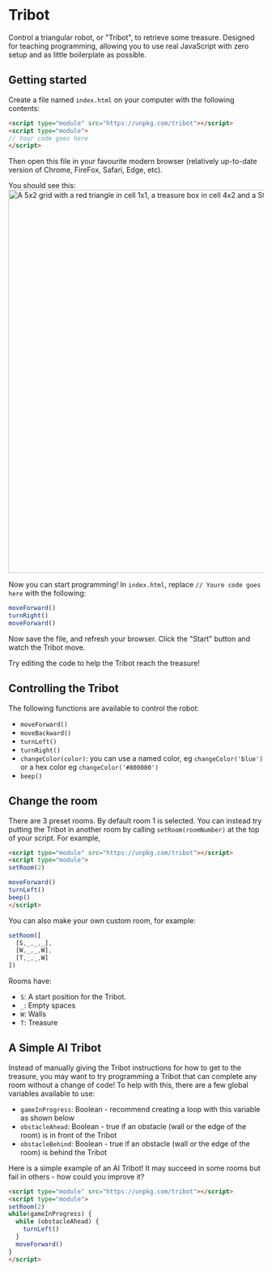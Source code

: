 # Tribot
Control a triangular robot, or "Tribot", to retrieve some treasure.
Designed for teaching programming, allowing you to use real JavaScript with zero setup and as little boilerplate as possible.

## Getting started
Create a file named `index.html` on your computer with the following contents:
```html
<script type="module" src="https://unpkg.com/tribot"></script>
<script type="module">
// Your code goes here
</script>
```
Then open this file in your favourite modern browser (relatively up-to-date version of Chrome, FireFox, Safari, Edge, etc).

You should see this:
<img width="756" alt="A 5x2 grid with a red triangle in cell 1x1, a treasure box in cell 4x2 and a Start button in the centre" src="https://user-images.githubusercontent.com/20923693/162576927-45d5089a-4a5e-4a45-8ee4-d630cc52fea6.png">

Now you can start programming! In `index.html`, replace `// Youre code goes here` with the following:
```js
moveForward()
turnRight()
moveForward()
```
Now save the file, and refresh your browser. Click the "Start" button and watch the Tribot move.

Try editing the code to help the Tribot reach the treasure!

## Controlling the Tribot
The following functions are available to control the robot:
- `moveForward()`
- `moveBackward()`
- `turnLeft()`
- `turnRight()`
- `changeColor(color)`: you can use a named color, eg `changeColor('blue')` or a hex color eg `changeColor('#800080')`
- `beep()`

## Change the room
There are 3 preset rooms. By default room 1 is selected. You can instead try putting the Tribot in another room by calling `setRoom(roomNumber)` at the top of your script.
For example,
```html
<script type="module" src="https://unpkg.com/tribot"></script>
<script type="module">
setRoom(2)

moveForward()
turnLeft()
beep()
</script>
```

You can also make your own custom room, for example:
```js
setRoom([
  [S,_,_,_],
  [W,_,_,W],
  [T,_,_,W]
])
```
Rooms have:
- `S`: A start position for the Tribot.
- `_`: Empty spaces
- `W`: Walls
- `T`: Treasure

## A Simple AI Tribot
Instead of manually giving the Tribot instructions for how to get to the treasure, you may want to try programming a Tribot that can complete any room without a change of code! To help with this, there are a few global variables available to use:
- `gameInProgress`: Boolean - recommend creating a loop with this variable as shown below
- `obstacleAhead`: Boolean - true if an obstacle (wall or the edge of the room) is in front of the Tribot
- `obstacleBehind`: Boolean - true if an obstacle (wall or the edge of the room) is behind the Tribot

Here is a simple example of an AI Tribot! It may succeed in some rooms but fail in others - how could you improve it?

```html
<script type="module" src="https://unpkg.com/tribot"></script>
<script type="module">
setRoom(2)
while(gameInProgress) {
  while (obstacleAhead) {
    turnLeft()
  }
  moveForward()
}
</script>
```
